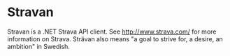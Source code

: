Stravan
=======

Stravan is a .NET Strava API client.  See http://www.strava.com/ for more information on Strava.  Strävan also means "a goal to strive for, a desire, an ambition" in Swedish.